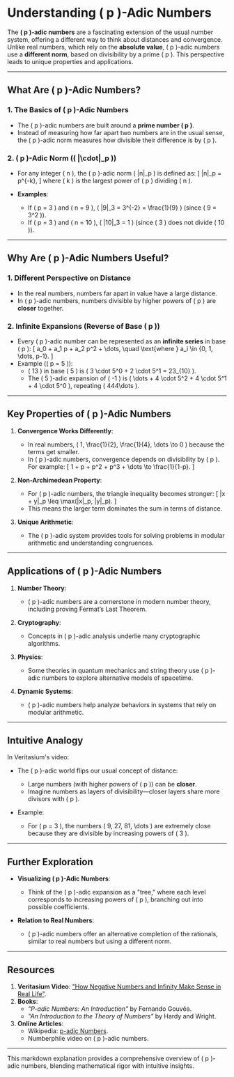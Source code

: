 # Understanding \( p \)-Adic Numbers

The **\( p \)-adic numbers** are a fascinating extension of the usual number system, offering a different way to think about distances and convergence. Unlike real numbers, which rely on the **absolute value**, \( p \)-adic numbers use a **different norm**, based on divisibility by a prime \( p \). This perspective leads to unique properties and applications.

---

## What Are \( p \)-Adic Numbers?

### 1. **The Basics of \( p \)-Adic Numbers**
- The \( p \)-adic numbers are built around a **prime number \( p \)**.
- Instead of measuring how far apart two numbers are in the usual sense, the \( p \)-adic norm measures how divisible their difference is by \( p \).

### 2. **\( p \)-Adic Norm (\( |\cdot|_p \))**
- For any integer \( n \), the \( p \)-adic norm \( |n|_p \) is defined as:
  \[
  |n|_p = p^{-k},
  \]
  where \( k \) is the largest power of \( p \) dividing \( n \).

- **Examples**:
  - If \( p = 3 \) and \( n = 9 \), \( |9|_3 = 3^{-2} = \frac{1}{9} \) (since \( 9 = 3^2 \)).
  - If \( p = 3 \) and \( n = 10 \), \( |10|_3 = 1 \) (since \( 3 \) does not divide \( 10 \)).

---

## Why Are \( p \)-Adic Numbers Useful?

### 1. **Different Perspective on Distance**
- In the real numbers, numbers far apart in value have a large distance.
- In \( p \)-adic numbers, numbers divisible by higher powers of \( p \) are **closer** together.

### 2. **Infinite Expansions (Reverse of Base \( p \))**
- Every \( p \)-adic number can be represented as an **infinite series** in base \( p \):
  \[
  a_0 + a_1 p + a_2 p^2 + \dots, \quad \text{where } a_i \in \{0, 1, \dots, p-1\}.
  \]
- Example (\( p = 5 \)):
  - \( 13 \) in base \( 5 \) is \( 3 \cdot 5^0 + 2 \cdot 5^1 = 23_{10} \).
  - The \( 5 \)-adic expansion of \( -1 \) is \( \dots + 4 \cdot 5^2 + 4 \cdot 5^1 + 4 \cdot 5^0 \), repeating \( 444\dots \).

---

## Key Properties of \( p \)-Adic Numbers

1. **Convergence Works Differently**:
   - In real numbers, \( 1, \frac{1}{2}, \frac{1}{4}, \dots \to 0 \) because the terms get smaller.
   - In \( p \)-adic numbers, convergence depends on divisibility by \( p \). For example:
     \[
     1 + p + p^2 + p^3 + \dots \to \frac{1}{1-p}.
     \]

2. **Non-Archimedean Property**:
   - For \( p \)-adic numbers, the triangle inequality becomes stronger:
     \[
     |x + y|_p \leq \max(|x|_p, |y|_p).
     \]
   - This means the larger term dominates the sum in terms of distance.

3. **Unique Arithmetic**:
   - The \( p \)-adic system provides tools for solving problems in modular arithmetic and understanding congruences.

---

## Applications of \( p \)-Adic Numbers

1. **Number Theory**:
   - \( p \)-adic numbers are a cornerstone in modern number theory, including proving Fermat’s Last Theorem.

2. **Cryptography**:
   - Concepts in \( p \)-adic analysis underlie many cryptographic algorithms.

3. **Physics**:
   - Some theories in quantum mechanics and string theory use \( p \)-adic numbers to explore alternative models of spacetime.

4. **Dynamic Systems**:
   - \( p \)-adic numbers help analyze behaviors in systems that rely on modular arithmetic.

---

## Intuitive Analogy

In Veritasium's video:
- The \( p \)-adic world flips our usual concept of distance:
  - Large numbers (with higher powers of \( p \)) can be **closer**.
  - Imagine numbers as layers of divisibility—closer layers share more divisors with \( p \).

- Example:
  - For \( p = 3 \), the numbers \( 9, 27, 81, \dots \) are extremely close because they are divisible by increasing powers of \( 3 \).

---

## Further Exploration

- **Visualizing \( p \)-Adic Numbers**:
  - Think of the \( p \)-adic expansion as a "tree," where each level corresponds to increasing powers of \( p \), branching out into possible coefficients.

- **Relation to Real Numbers**:
  - \( p \)-adic numbers offer an alternative completion of the rationals, similar to real numbers but using a different norm.

---

## Resources

1. **Veritasium Video**: ["How Negative Numbers and Infinity Make Sense in Real Life"](https://www.youtube.com/watch?v=seU6t3W8agA).
2. **Books**:
   - *"P-adic Numbers: An Introduction"* by Fernando Gouvêa.
   - *"An Introduction to the Theory of Numbers"* by Hardy and Wright.
3. **Online Articles**:
   - Wikipedia: [p-adic Numbers](https://en.wikipedia.org/wiki/P-adic_number).
   - Numberphile video on \( p \)-adic numbers.

---

This markdown explanation provides a comprehensive overview of \( p \)-adic numbers, blending mathematical rigor with intuitive insights.

